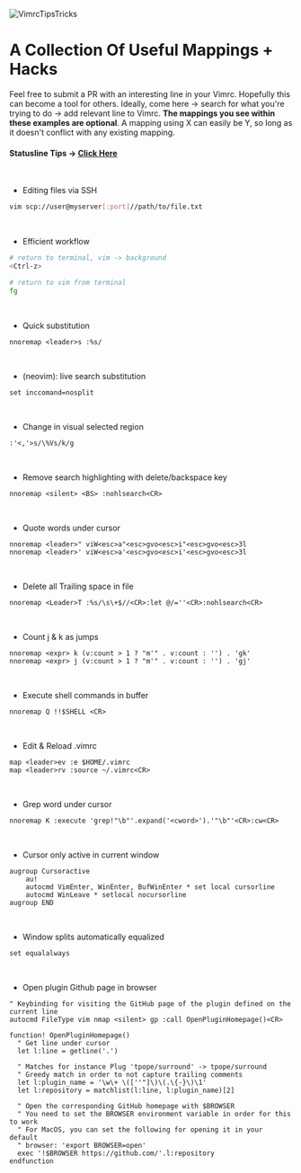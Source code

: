 ![VimrcTipsTricks](https://cdn-images-1.medium.com/max/2000/1*n4hLwVDtv4ywXxGuTaipbw.png)

# A Collection Of Useful Mappings + Hacks

Feel free to submit a PR with an interesting line in your Vimrc. Hopefully this can become a tool for others. Ideally, come here -> search for what you're trying to do -> add relevant line to Vimrc. **The mappings you see within these examples are optional**. A mapping using <leader>X can easily be <leader>Y, so long as it doesn't conflict with any existing mapping.
&nbsp;
&nbsp;
&nbsp;
#### Statusline Tips -> [Click Here](https://github.com/beigebrucewayne/VimTips/blob/master/statusline.md)
&nbsp;
&nbsp;
&nbsp;
* Editing files via SSH
```bash
vim scp://user@myserver[:port]//path/to/file.txt
```
&nbsp;
* Efficient workflow
```bash
# return to terminal, vim -> background
<Ctrl-z>

# return to vim from terminal
fg
```
&nbsp;
* Quick substitution
```vimL
nnoremap <leader>s :%s/
```
&nbsp;
* (neovim): live search substitution
```vimL
set inccomand=nosplit
```
&nbsp;
* Change in visual selected region
```vim
:'<,'>s/\%Vs/k/g
```
&nbsp;
* Remove search highlighting with delete/backspace key
```vimL
nnoremap <silent> <BS> :nohlsearch<CR>
```
&nbsp;
* Quote words under cursor
```vimL
nnoremap <leader>" viW<esc>a"<esc>gvo<esc>i"<esc>gvo<esc>3l
nnoremap <leader>' viW<esc>a'<esc>gvo<esc>i'<esc>gvo<esc>3l
```
&nbsp;
* Delete all Trailing space in file
```vimL
nnoremap <Leader>T :%s/\s\+$//<CR>:let @/=''<CR>:nohlsearch<CR>
```
&nbsp;
* Count j & k as jumps
```vimL
nnoremap <expr> k (v:count > 1 ? "m'" . v:count : '') . 'gk'
nnoremap <expr> j (v:count > 1 ? "m'" . v:count : '') . 'gj'
```
&nbsp;
* Execute shell commands in buffer
```vimL
nnoremap Q !!$SHELL <CR>
```
&nbsp;
* Edit & Reload .vimrc
```vimL
map <leader>ev :e $HOME/.vimrc
map <leader>rv :source ~/.vimrc<CR>
```
&nbsp;
* Grep word under cursor
```vimL
nnoremap K :execute 'grep!"\b"'.expand('<cword>').'"\b"'<CR>:cw<CR>
```
&nbsp;
* Cursor only active in current window
```vimL
augroup Cursoractive
    au!
    autocmd VimEnter, WinEnter, BufWinEnter * set local cursorline
    autocmd WinLeave * setlocal nocursorline
augroup END
```
&nbsp;
* Window splits automatically equalized
```vimL
set equalalways
```
&nbsp;
* Open plugin Github page in browser
```vimL
" Keybinding for visiting the GitHub page of the plugin defined on the current line
autocmd FileType vim nmap <silent> gp :call OpenPluginHomepage()<CR>

function! OpenPluginHomepage()
  " Get line under cursor
  let l:line = getline('.')

  " Matches for instance Plug 'tpope/surround' -> tpope/surround
  " Greedy match in order to not capture trailing comments
  let l:plugin_name = '\w\+ \([''"]\)\(.\{-}\)\1'
  let l:repository = matchlist(l:line, l:plugin_name)[2]

  " Open the corresponding GitHub homepage with $BROWSER
  " You need to set the BROWSER environment variable in order for this to work
  " For MacOS, you can set the following for opening it in your default
  " browser: 'export BROWSER=open'
  exec '!$BROWSER https://github.com/'.l:repository
endfunction
```
